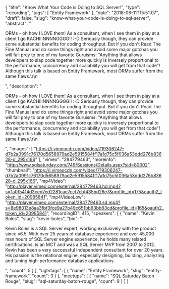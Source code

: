 {
  "title": "Know What Your Code is Doing to SQL Server!",
  "type": "recording",
  "tags": [
    "Entity Framework"
  ],
  "date": "2018-08-11T15:51:07",
  "draft": false,
  "slug": "know-what-your-code-is-doing-to-sql-server",
  "abstract": "<p>ORMs - oh how I LOVE them! As a consultant, when I see them in play at a client I go KACHIIINNNNGGGG!! :-D Seriously though, they can provide some substantial benefits for coding throughput. But if you don't Read The Fine Manual and do some things right and avoid some major gotchas you will fall prey to one of my favorite Guruisms: \"Anything that allows developers to slap code together more quickly is inversely proportional to the performance, concurrency and scalability you will get from that code\"! Although this talk is based on Entity Framework, most ORMs suffer from the same flaws.\r\n</p>",
  "description": "<p>ORMs - oh how I LOVE them! As a consultant, when I see them in play at a client I go KACHIIINNNNGGGG!! :-D Seriously though, they can provide some substantial benefits for coding throughput. But if you don't Read The Fine Manual and do some things right and avoid some major gotchas you will fall prey to one of my favorite Guruisms: \"Anything that allows developers to slap code together more quickly is inversely proportional to the performance, concurrency and scalability you will get from that code\"! Although this talk is based on Entity Framework, most ORMs suffer from the same flaws.\r\n</p>",
  "images": [
    "https://i.vimeocdn.com/video/719306247-d7b2a0991c76170d5658979ad2e5915584ff17a1d75c5f036a53ddd276b83628-d_295x166"
  ],
  "vimeo": "284779463",
  "moreinfo": "http://www.sqlsaturday.com/749/Sessions/Details.aspx?sid=80002",
  "thumbnail": "https://i.vimeocdn.com/video/719306247-d7b2a0991c76170d5658979ad2e5915584ff17a1d75c5f036a53ddd276b83628-d_295x166",
  "mp4Video": "http://player.vimeo.com/external/284779463.hd.mp4?s=1a0f5414d3ced7ed2281cae7ccf7cbf435bd26e7&profile_id=175&oauth2_token_id=20985841",
  "mp4VideoLow": "http://player.vimeo.com/external/284779463.sd.mp4?s=8e98013e8aa3fbf3fce9a27b49c651bb63bb63cd&profile_id=165&oauth2_token_id=20985841",
  "recordingID": 415,
  "speakers": [
    {
      "name": "Kevin Boles",
      "slug": "kevin-boles",
      "bio": "<p>Kevin Boles is a SQL Server expert, working exclusively with the product since v6.5. With over 25 years of database experience and over 45,000 man hours of SQL Server engine experience, he holds many related certifications, is an MCT and was a SQL Server MVP from 2007 to 2012. Kevin has been a very successful independent consultant for over 20 years. His passion is the relational engine, especially designing, building, analyzing and tuning high-performance database applications.</p>",
      "count": 5
    }
  ],
  "ugtvtags": [
    {
      "name": "Entity Framework",
      "slug": "entity-framework",
      "count": 3
    }
  ],
  "meetups": [
    {
      "name": "SQL Saturday Baton Rouge",
      "slug": "sql-saturday-baton-rouge",
      "count": 9
    }
  ]
}